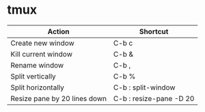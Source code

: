 # tmux

| Action                       | Shortcut                |
| ---------------------------- | ----------------------- |
| Create new window            | C-b c                   |
| Kill current window          | C-b &                   |
| Rename window                | C-b ,                   |
| Split vertically             | C-b %                   |
| Split horizontally           | C-b : split-window      |
| Resize pane by 20 lines down | C-b : resize-pane -D 20 |
